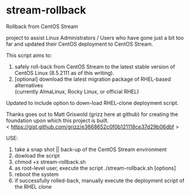 # stream-rollback
Rollback from CentOS Stream

project to assist Linux Administrators / Users who have gone just a bit too far and updated their CentOS deployment to CentOS Stream.  

This script aims to:
  1.  safely roll-back from CentOS Stream to the latest stable version of CentOS Linux (8.5.2111 as of this writing).
  2.  [optional] download the latest migration package of RHEL-based alternatives <br />
		(currently AlmaLinux, Rocky Linux, or official RHEL)

Updated to include option to down-load RHEL-clone deployment script.  

Thanks goes out to Matt Griswold (grizz here at github) for creating the foundation upon which this project is built. <br />
    < https://gist.github.com/grizz/e3668652c0f0b121118ce37d29b06dbf >


USE:
1.  take a snap shot || back-up of the CentOS Stream environment
2.  dowload the script
3.  chmod +x stream-rollback.sh
4.  as root-level user, execute the script
        ./stream-rollback.sh [options]
6.  reboot the system
5.  if successfully rolled-back, manually execute the deployment script of the RHEL clone

